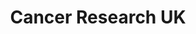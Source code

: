 ---
title: "Cancer Research UK"
url: /edinburgh/cancer-research-uk-ormiston-terrace/
shop: charity
---
